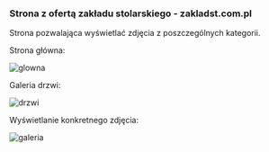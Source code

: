 ### Strona z ofertą zakładu stolarskiego - zakladst.com.pl
Strona pozwalająca wyświetlać zdjęcia z poszczególnych kategorii. 


Strona główna: 

![glowna](https://github.com/user-attachments/assets/781288de-9fe7-4b8c-965d-0b9650ce3169)

Galeria drzwi: 

![drzwi](https://github.com/user-attachments/assets/fa04e9a0-a494-4645-a5fd-eb10e178c479)

Wyświetlanie konkretnego zdjęcia: 

![galeria](https://github.com/user-attachments/assets/e69bc0c5-64f9-4296-b2b9-f81827a068ea)

